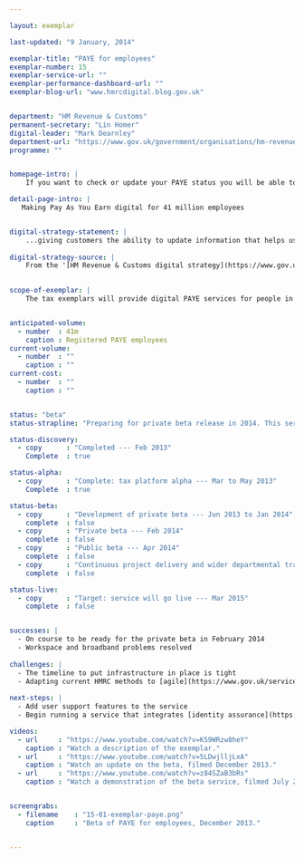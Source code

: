 ```yaml
---

layout: exemplar

last-updated: "9 January, 2014"

exemplar-title: "PAYE for employees"
exemplar-number: 15
exemplar-service-url: ""
exemplar-performance-dashboard-url: ""
exemplar-blog-url: "www.hmrcdigital.blog.gov.uk"


department: "HM Revenue & Customs"
permanent-secretary: "Lin Homer"
digital-leader: "Mark Dearnley"
department-url: "https://www.gov.uk/government/organisations/hm-revenue-customs"
programme: ""


homepage-intro: |
    If you want to check or update your PAYE status you will be able to do so online, and see the impact on the tax you pay

detail-page-intro: |
   Making Pay As You Earn digital for 41 million employees


digital-strategy-statement: |
    ...giving customers the ability to update information that helps us better calculate their tax code… Customers will begin with improved guidance that leads them through a clear explanation of the tax code they have received. If customers have had a change in circumstances that impacts their tax code they can submit information via an online form.
    
digital-strategy-source: |
    From the '[HM Revenue & Customs digital strategy](https://www.gov.uk/government/publications/digital-strategy-december-2012)' --- December 2012
    

scope-of-exemplar: |
    The tax exemplars will provide digital PAYE services for people in employment (benefits in kind), a fully digital self assessment service, improved tools and tax dashboard for small businesses, and a new system for tax agents to use online services. These will be built on a new “multi-channel digital tax platform” which will over time replace the current HMRC Portal and be the default platform for new customer-facing services. The new tax platform will be fully integrated with the pan-government ID Assurance Programme and with GOV.UK.


anticipated-volume:
  - number  : 41m
    caption : Registered PAYE employees
current-volume:
  - number  : ""
    caption : ""
current-cost:
  - number  : ""
    caption : ""


status: "beta"
status-strapline: "Preparing for private beta release in 2014. This service is being built alongside [Exemplar 16: Digital self-assessment](/transformation/self-assessment) and [Exemplar 17: Your tax account](/transformation/business-tax-account)."

status-discovery:
  - copy      : "Completed --- Feb 2013"
    Complete  : true

status-alpha:
  - copy      : "Complete: tax platform alpha --- Mar to May 2013"
    Complete  : true

status-beta:
  - copy      : "Development of private beta --- Jun 2013 to Jan 2014"
    complete  : false
  - copy      : "Private beta --- Feb 2014"
    complete  : false
  - copy      : "Public beta --- Apr 2014"
    complete  : false
  - copy      : "Continuous project delivery and wider departmental transformational work to take place and live service delivery dates to be determine as part of this"
    complete  : false

status-live:
  - copy      : "Target: service will go live --- Mar 2015"
    complete  : false


successes: |
  - On course to be ready for the private beta in February 2014
  - Workspace and broadband problems resolved
  
challenges: |
  - The timeline to put infrastructure in place is tight
  - Adapting current HMRC methods to [agile](https://www.gov.uk/service-manual/agile) development
  
next-steps: |
  - Add user support features to the service
  - Begin running a service that integrates [identity assurance](https://identityassurance.blog.gov.uk/)  

videos:
  - url     : "https://www.youtube.com/watch?v=K59WRzw8heY"
    caption : "Watch a description of the exemplar."
  - url     : "https://www.youtube.com/watch?v=5LDwjlljLxA"
    caption : "Watch an update on the beta, filmed December 2013."
  - url     : "https://www.youtube.com/watch?v=z84SZaB3bRs"
    caption : "Watch a demonstration of the beta service, filmed July 2013."


screengrabs:
  - filename    : "15-01-exemplar-paye.png"
    caption     : "Beta of PAYE for employees, December 2013."


---
```





